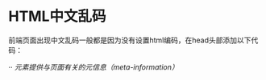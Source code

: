 # HTML中文乱码

前端页面出现中文乱码一般都是因为没有设置html编码，在head头部添加以下代码：

·<meta http-equiv="Content-Type" content="text/html; charset=utf-8" />·
*<meta>元素提供与页面有关的元信息（meta-information）*
